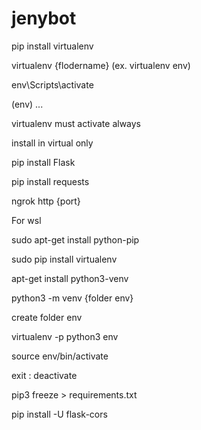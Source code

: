 # jenybot

pip install virtualenv

virtualenv {flodername} 
   (ex. virtualenv env)

env\Scripts\activate

   (env) ...

   virtualenv must activate always

   install in virtual only

pip install Flask

pip install requests

ngrok http {port}

For wsl

sudo apt-get install python-pip

sudo pip install virtualenv

apt-get install python3-venv

python3 -m venv {folder env}

create folder env

virtualenv -p python3 env

source env/bin/activate

exit : deactivate


pip3 freeze > requirements.txt

pip install -U flask-cors